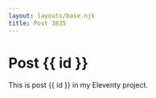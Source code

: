 ```yaml
---
layout: layouts/base.njk
title: Post 3835
---
```


# Post {{ id }}

This is post {{ id }} in my Eleventy project.

